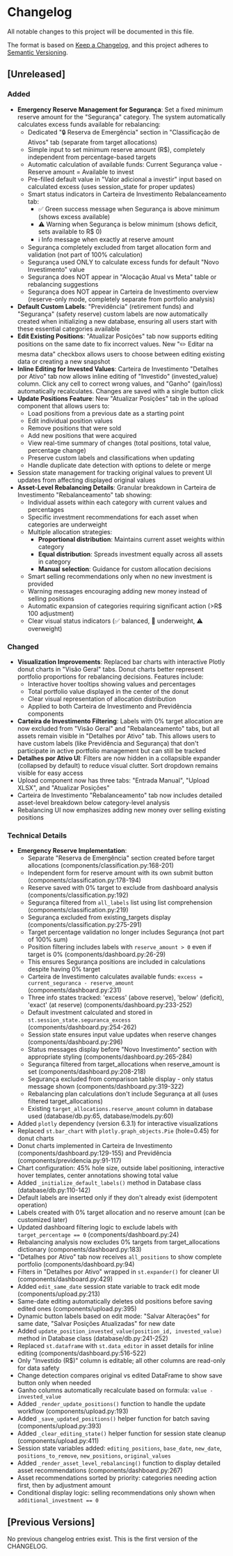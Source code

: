 # Changelog

All notable changes to this project will be documented in this file.

The format is based on [Keep a Changelog](https://keepachangelog.com/en/1.0.0/),
and this project adheres to [Semantic Versioning](https://semver.org/spec/v2.0.0.html).

## [Unreleased]

### Added
- **Emergency Reserve Management for Segurança**: Set a fixed minimum reserve amount for the "Segurança" category. The system automatically calculates excess funds available for rebalancing:
  - Dedicated "🔒 Reserva de Emergência" section in "Classificação de Ativos" tab (separate from target allocations)
  - Simple input to set minimum reserve amount (R$), completely independent from percentage-based targets
  - Automatic calculation of available funds: Current Segurança value - Reserve amount = Available to invest
  - Pre-filled default value in "Valor adicional a investir" input based on calculated excess (uses session_state for proper updates)
  - Smart status indicators in Carteira de Investimento Rebalanceamento tab:
    - ✅ Green success message when Segurança is above minimum (shows excess available)
    - ⚠️ Warning when Segurança is below minimum (shows deficit, sets available to R$ 0)
    - ℹ️ Info message when exactly at reserve amount
  - Segurança completely excluded from target allocation form and validation (not part of 100% calculation)
  - Segurança used ONLY to calculate excess funds for default "Novo Investimento" value
  - Segurança does NOT appear in "Alocação Atual vs Meta" table or rebalancing suggestions
  - Segurança does NOT appear in Carteira de Investimento overview (reserve-only mode, completely separate from portfolio analysis)
- **Default Custom Labels**: "Previdência" (retirement funds) and "Segurança" (safety reserve) custom labels are now automatically created when initializing a new database, ensuring all users start with these essential categories available
- **Edit Existing Positions**: "Atualizar Posições" tab now supports editing positions on the same date to fix incorrect values. New "✏️ Editar na mesma data" checkbox allows users to choose between editing existing data or creating a new snapshot
- **Inline Editing for Invested Values**: Carteira de Investimento "Detalhes por Ativo" tab now allows inline editing of "Investido" (invested_value) column. Click any cell to correct wrong values, and "Ganho" (gain/loss) automatically recalculates. Changes are saved with a single button click
- **Update Positions Feature**: New "Atualizar Posições" tab in the upload component that allows users to:
  - Load positions from a previous date as a starting point
  - Edit individual position values
  - Remove positions that were sold
  - Add new positions that were acquired
  - View real-time summary of changes (total positions, total value, percentage change)
  - Preserve custom labels and classifications when updating
  - Handle duplicate date detection with options to delete or merge
- Session state management for tracking original values to prevent UI updates from affecting displayed original values
- **Asset-Level Rebalancing Details**: Granular breakdown in Carteira de Investimento "Rebalanceamento" tab showing:
  - Individual assets within each category with current values and percentages
  - Specific investment recommendations for each asset when categories are underweight
  - Multiple allocation strategies:
    - **Proportional distribution**: Maintains current asset weights within category
    - **Equal distribution**: Spreads investment equally across all assets in category
    - **Manual selection**: Guidance for custom allocation decisions
  - Smart selling recommendations only when no new investment is provided
  - Warning messages encouraging adding new money instead of selling positions
  - Automatic expansion of categories requiring significant action (>R$ 100 adjustment)
  - Clear visual status indicators (✅ balanced, 🔴 underweight, ⚠️ overweight)

### Changed
- **Visualization Improvements**: Replaced bar charts with interactive Plotly donut charts in "Visão Geral" tabs. Donut charts better represent portfolio proportions for rebalancing decisions. Features include:
  - Interactive hover tooltips showing values and percentages
  - Total portfolio value displayed in the center of the donut
  - Clear visual representation of allocation distribution
  - Applied to both Carteira de Investimento and Previdência components
- **Carteira de Investimento Filtering**: Labels with 0% target allocation are now excluded from "Visão Geral" and "Rebalanceamento" tabs, but all assets remain visible in "Detalhes por Ativo" tab. This allows users to have custom labels (like Previdência and Segurança) that don't participate in active portfolio management but can still be tracked
- **Detalhes por Ativo UI**: Filters are now hidden in a collapsible expander (collapsed by default) to reduce visual clutter. Sort dropdown remains visible for easy access
- Upload component now has three tabs: "Entrada Manual", "Upload XLSX", and "Atualizar Posições"
- Carteira de Investimento "Rebalanceamento" tab now includes detailed asset-level breakdown below category-level analysis
- Rebalancing UI now emphasizes adding new money over selling existing positions

### Technical Details
- **Emergency Reserve Implementation**:
  - Separate "Reserva de Emergência" section created before target allocations (components/classification.py:168-201)
  - Independent form for reserve amount with its own submit button (components/classification.py:178-194)
  - Reserve saved with 0% target to exclude from dashboard analysis (components/classification.py:192)
  - Segurança filtered from `all_labels` list using list comprehension (components/classification.py:219)
  - Segurança excluded from existing_targets display (components/classification.py:275-291)
  - Target percentage validation no longer includes Segurança (not part of 100% sum)
  - Position filtering includes labels with `reserve_amount > 0` even if target is 0% (components/dashboard.py:26-29)
  - This ensures Segurança positions are included in calculations despite having 0% target
  - Carteira de Investimento calculates available funds: `excess = current_seguranca - reserve_amount` (components/dashboard.py:231)
  - Three info states tracked: 'excess' (above reserve), 'below' (deficit), 'exact' (at reserve) (components/dashboard.py:233-252)
  - Default investment calculated and stored in `st.session_state.seguranca_excess` (components/dashboard.py:254-262)
  - Session state ensures input value updates when reserve changes (components/dashboard.py:296)
  - Status messages display before "Novo Investimento" section with appropriate styling (components/dashboard.py:265-284)
  - Segurança filtered from target_allocations when reserve_amount is set (components/dashboard.py:208-218)
  - Segurança excluded from comparison table display - only status message shown (components/dashboard.py:319-322)
  - Rebalancing plan calculations don't include Segurança at all (uses filtered target_allocations)
  - Existing `target_allocations.reserve_amount` column in database used (database/db.py:65, database/models.py:60)
- Added `plotly` dependency (version 6.3.1) for interactive visualizations
- Replaced `st.bar_chart` with `plotly.graph_objects.Pie` (hole=0.45) for donut charts
- Donut charts implemented in Carteira de Investimento (components/dashboard.py:129-155) and Previdência (components/previdencia.py:91-117)
- Chart configuration: 45% hole size, outside label positioning, interactive hover templates, center annotations showing total value
- Added `_initialize_default_labels()` method in Database class (database/db.py:110-142)
- Default labels are inserted only if they don't already exist (idempotent operation)
- Labels created with 0% target allocation and no reserve amount (can be customized later)
- Updated dashboard filtering logic to exclude labels with `target_percentage == 0` (components/dashboard.py:24)
- Rebalancing analysis now excludes 0% targets from target_allocations dictionary (components/dashboard.py:183)
- "Detalhes por Ativo" tab now receives `all_positions` to show complete portfolio (components/dashboard.py:94)
- Filters in "Detalhes por Ativo" wrapped in `st.expander()` for cleaner UI (components/dashboard.py:429)
- Added `edit_same_date` session state variable to track edit mode (components/upload.py:213)
- Same-date editing automatically deletes old positions before saving edited ones (components/upload.py:395)
- Dynamic button labels based on edit mode: "Salvar Alterações" for same date, "Salvar Posições Atualizadas" for new date
- Added `update_position_invested_value(position_id, invested_value)` method in Database class (database/db.py:241-252)
- Replaced `st.dataframe` with `st.data_editor` in asset details for inline editing (components/dashboard.py:516-522)
- Only "Investido (R$)" column is editable; all other columns are read-only for data safety
- Change detection compares original vs edited DataFrame to show save button only when needed
- Ganho columns automatically recalculate based on formula: `value - invested_value`
- Added `_render_update_positions()` function to handle the update workflow (components/upload.py:193)
- Added `_save_updated_positions()` helper function for batch saving (components/upload.py:393)
- Added `_clear_editing_state()` helper function for session state cleanup (components/upload.py:411)
- Session state variables added: `editing_positions`, `base_date`, `new_date`, `positions_to_remove`, `new_positions`, `original_values`
- Added `_render_asset_level_rebalancing()` function to display detailed asset recommendations (components/dashboard.py:267)
- Asset recommendations sorted by priority: categories needing action first, then by adjustment amount
- Conditional display logic: selling recommendations only shown when `additional_investment == 0`

## [Previous Versions]

No previous changelog entries exist. This is the first version of the CHANGELOG.
